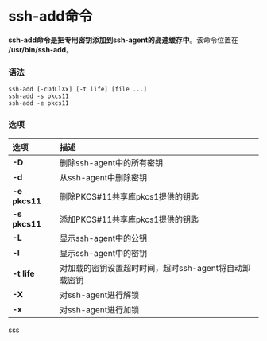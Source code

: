 ssh-add命令
=================================================================================
**ssh-add命令是把专用密钥添加到ssh-agent的高速缓存中**。该命令位置在 **/usr/bin/ssh-add**。

### 语法
```
ssh-add [-cDdLlXx] [-t life] [file ...]
ssh-add -s pkcs11
ssh-add -e pkcs11
```

### 选项

| 选项 | 描述 |
| :------------- | :------------- |
| **-D** | 删除ssh-agent中的所有密钥 |
| **-d** | 从ssh-agent中删除密钥 |
| **-e pkcs11** | 删除PKCS#11共享库pkcs1提供的钥匙 |
| **-s pkcs11** | 添加PKCS#11共享库pkcs1提供的钥匙 |
| **-L** | 显示ssh-agent中的公钥 |
| **-l** | 显示ssh-agent中的密钥 |
| **-t life** | 对加载的密钥设置超时时间，超时ssh-agent将自动卸载密钥 |
| **-X** | 对ssh-agent进行解锁 |
| **-x** | 对ssh-agent进行加锁 |









































sss
